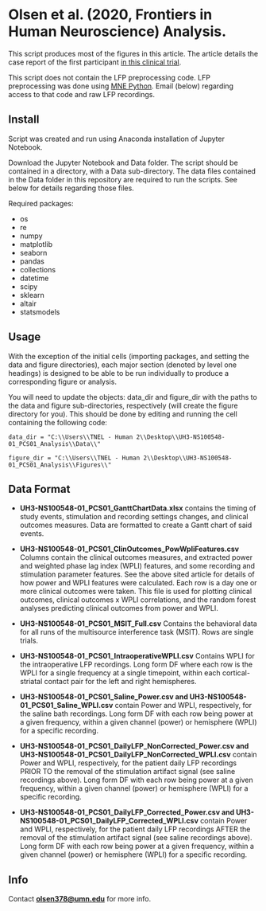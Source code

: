 # Olsen et al. (2020, Frontiers in Human Neuroscience) Analysis.

This script produces most of the figures in this article. The article details the case report of the first participant [in this clinical trial](https://clinicaltrials.gov/ct2/show/NCT03184454).

This script does not contain the LFP preprocessing code. LFP preprocessing was done using [MNE Python](https://mne.tools/stable/index.html). Email (below) regarding access to that code and raw LFP recordings.

## Install
Script was created and run using Anaconda installation of Jupyter Notebook. 

Download the Jupyter Notebook and Data folder. The script should be contained in a directory, with a Data sub-directory. The data files contained in the Data folder in this repository are required to run the scripts. See below for details regarding those files. 

Required packages:
- os
- re
- numpy
- matplotlib
- seaborn
- pandas
- collections 
- datetime
- scipy
- sklearn
- altair
- statsmodels

## Usage
With the exception of the initial cells (importing packages, and setting the data and figure directories), each major section (denoted by level one headings) is designed to be able to be run individually to produce a corresponding figure or analysis.

You will need to update the objects: data_dir and figure_dir with the paths to the data and figure sub-directories, respectively (will create the figure directory for you). This should be done by editing and running the cell containing the following code:

```data_dir = "C:\\Users\\TNEL - Human 2\\Desktop\\UH3-NS100548-01_PCS01_Analysis\\Data\\"``` 

```figure_dir = "C:\\Users\\TNEL - Human 2\\Desktop\\UH3-NS100548-01_PCS01_Analysis\\Figures\\"```
 
 ## Data Format
 
 - **UH3-NS100548-01_PCS01_GanttChartData.xlsx** contains the timing of study events, stimulation and recording settings changes, and clinical outcomes measures. Data are formatted to create a Gantt chart of said events. 
 
 - **UH3-NS100548-01_PCS01_ClinOutcomes_PowWpliFeatures.csv** Columns contain the clinical outcomes measures, and extracted power and weighted phase lag index (WPLI) features, and some recording and stimulation parameter features. See the above sited article for details of how power and WPLI features were calculated. Each row is a day one or more clinical outcomes were taken. This file is used for plotting clinical outcomes, clinical outcomes x WPLI correlations, and the random forest analyses predicting clinical outcomes from power and WPLI.   
 
 - **UH3-NS100548-01_PCS01_MSIT_Full.csv** Contains the behavioral data for all runs of the multisource interference task (MSIT). Rows are single trials.
 
 - **UH3-NS100548-01_PCS01_IntraoperativeWPLI.csv** Contains WPLI for the intraoperative LFP recordings. Long form DF where each row is the WPLI for a single frequency at a single timepoint, within each cortical-striatal contact pair for the left and right hemispheres. 
 
 - **UH3-NS100548-01_PCS01_Saline_Power.csv and UH3-NS100548-01_PCS01_Saline_WPLI.csv** contain Power and WPLI, respectively, for the saline bath recordings. Long form DF with each row being power at a given frequency, within a given channel (power) or hemisphere (WPLI) for a specific recording.
 
- **UH3-NS100548-01_PCS01_DailyLFP_NonCorrected_Power.csv and UH3-NS100548-01_PCS01_DailyLFP_NonCorrected_WPLI.csv** contain Power and WPLI, respectively, for the patient daily LFP recordings PRIOR TO the removal of the stimulation artifact signal (see saline recordings above). Long form DF with each row being power at a given frequency, within a given channel (power) or hemisphere (WPLI) for a specific recording.

- **UH3-NS100548-01_PCS01_DailyLFP_Corrected_Power.csv and UH3-NS100548-01_PCS01_DailyLFP_Corrected_WPLI.csv** contain Power and WPLI, respectively, for the patient daily LFP recordings AFTER the removal of the stimulation artifact signal (see saline recordings above). Long form DF with each row being power at a given frequency, within a given channel (power) or hemisphere (WPLI) for a specific recording.

## Info
Contact **olsen378@umn.edu** for more info.
